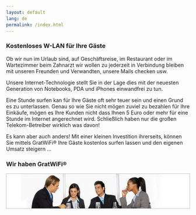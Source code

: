```yaml
---
layout: default
lang: de
permalink: /index.html
---
```


### Kostenloses W-LAN für Ihre Gäste

   Ob wir nun im Urlaub sind, auf Geschäftsreise, im Restaurant oder im Wartezimmer beim Zahnarzt wir wollen zu jederzeit in Verbindung bleiben mit unseren Freunden und Verwandten, unsere Mails checken usw.

   Unsere Internet-Technologie stellt Sie in der Lage dies mit der neuesten Generation von Notebooks, PDA und iPhones einwandfrei zu tun.

   Eine Stunde surfen kan für Ihre Gäste oft sehr teuer sein und einen Grund es zu unterlassen. Genau so wie Sie nicht mögen zuviel zu bezahlen für Ihre Einkäufe, mögen es Ihre Kunden nicht dass Ihnen 5 Euro oder mehr für eine Stunde im Internet angerechnet wird. Schließlich haben nur die großen Telekom-Betreiber wirklich was davon!

   Es kann aber auch anders! Mit einer kleinen Investition ihrerseits, können Sie mittels GratWiFi® Ihre Gäste kostenlos surfen lassen und den eigenen Umsatz steigern ...

### Wir haben GratWiFi®

![]( /assets/people.png)
